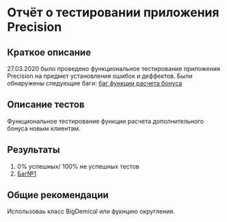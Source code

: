 # Отчёт о тестировании приложения Precision

## Краткое описание

27.03.2020 было проведено функциональное тестирование приложения Precision на предмет установления ошибок и деффектов. 
Были обнаружены следующие баги: [баг функции расчета бонуса](https://github.com/Odium-Mundi/Precision/issues/1)
## Описание тестов

Функциональное тестирование функции расчета дополнительного бонуса новым клиентам. 

## Результаты

1. 0% успешных/ 100% не успешных тестов
2. [Баг№1](https://github.com/Odium-Mundi/Precision/issues/1)

## Общие рекомендации

Использоваь класс BigDemical или фукнцию округления. 
